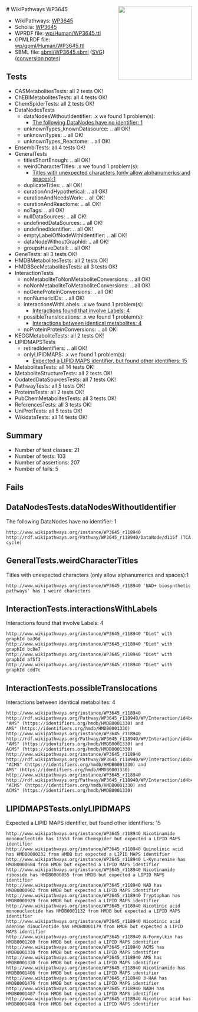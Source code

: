 <img style="float: right; width: 200px" src="../logo.png" />
# WikiPathways WP3645

* WikiPathways: [WP3645](https://identifiers.org/wikipathways:WP3645)
* Scholia: [WP3645](https://scholia.toolforge.org/wikipathways/WP3645)
* WPRDF file: [wp/Human/WP3645.ttl](../wp/Human/WP3645.ttl)
* GPMLRDF file: [wp/gpml/Human/WP3645.ttl](../wp/gpml/Human/WP3645.ttl)
* SBML file: [sbml/WP3645.sbml](../sbml/WP3645.sbml) ([SVG](../sbml/WP3645.svg)) ([conversion notes](../sbml/WP3645.txt))

## Tests
* CASMetabolitesTests: all 2 tests OK!
* ChEBIMetabolitesTests: all 4 tests OK!
* ChemSpiderTests: all 2 tests OK!
* DataNodesTests
    * dataNodesWithoutIdentifier: .x we found 1 problem(s):
        * [The following DataNodes have no identifier: 1](#d2d32fa0)
    * unknownTypes_knownDatasource: .. all OK!
    * unknownTypes: .. all OK!
    * unknownTypes_Reactome: .. all OK!
* EnsemblTests: all 4 tests OK!
* GeneralTests
    * titlesShortEnough: .. all OK!
    * weirdCharacterTitles: .x we found 1 problem(s):
        * [Titles with unexpected characters (only allow alphanumerics and spaces):1](#fda87b3f)
    * duplicateTitles: .. all OK!
    * curationAndHypothetical: .. all OK!
    * curationAndNeedsWork: .. all OK!
    * curationAndReactome: .. all OK!
    * noTags: .. all OK!
    * nullDataSources: .. all OK!
    * undefinedDataSources: .. all OK!
    * undefinedIdentifier: .. all OK!
    * emptyLabelOfNodeWithIdentifier: .. all OK!
    * dataNodeWithoutGraphId: .. all OK!
    * groupsHaveDetail: .. all OK!
* GeneTests: all 3 tests OK!
* HMDBMetabolitesTests: all 2 tests OK!
* HMDBSecMetabolitesTests: all 3 tests OK!
* InteractionTests
    * noMetaboliteToNonMetaboliteConversions: .. all OK!
    * noNonMetaboliteToMetaboliteConversions: .. all OK!
    * noGeneProteinConversions: .. all OK!
    * nonNumericIDs: .. all OK!
    * interactionsWithLabels: .x we found 1 problem(s):
        * [Interactions found that involve Labels: 4](#630d267b)
    * possibleTranslocations: .x we found 1 problem(s):
        * [Interactions between identical metabolites: 4](#d59038c7)
    * noProteinProteinConversions: .. all OK!
* KEGGMetaboliteTests: all 2 tests OK!
* LIPIDMAPSTests
    * retiredIdentifiers: .. all OK!
    * onlyLIPIDMAPS: .x we found 1 problem(s):
        * [Expected a LIPID MAPS identifier, but found other identifiers: 15](#d0bfb67d)
* MetabolitesTests: all 14 tests OK!
* MetaboliteStructureTests: all 2 tests OK!
* OudatedDataSourcesTests: all 7 tests OK!
* PathwayTests: all 5 tests OK!
* ProteinsTests: all 2 tests OK!
* PubChemMetabolitesTests: all 3 tests OK!
* ReferencesTests: all 3 tests OK!
* UniProtTests: all 5 tests OK!
* WikidataTests: all 14 tests OK!


## Summary

* Number of test classes: 21
* Number of tests: 103
* Number of assertions: 207
* Number of fails: 5

## Fails

<a name="d2d32fa0" />

## DataNodesTests.dataNodesWithoutIdentifier

The following DataNodes have no identifier: 1
```
http://www.wikipathways.org/instance/WP3645_r118940 http://rdf.wikipathways.org/Pathway/WP3645_r118940/DataNode/d115f (TCA cycle)
```

<a name="fda87b3f" />

## GeneralTests.weirdCharacterTitles

Titles with unexpected characters (only allow alphanumerics and spaces):1
```
http://www.wikipathways.org/instance/WP3645_r118940 'NAD+ biosynthetic pathways' has 1 weird characters
```

<a name="630d267b" />

## InteractionTests.interactionsWithLabels

Interactions found that involve Labels: 4
```
http://www.wikipathways.org/instance/WP3645_r118940 "Diet" with graphId ba36d
http://www.wikipathways.org/instance/WP3645_r118940 "Diet" with graphId bc8e7
http://www.wikipathways.org/instance/WP3645_r118940 "Diet" with graphId af5f3
http://www.wikipathways.org/instance/WP3645_r118940 "Diet" with graphId cdd7c
```

<a name="d59038c7" />

## InteractionTests.possibleTranslocations

Interactions between identical metabolites: 4
```
http://www.wikipathways.org/instance/WP3645_r118940 http://rdf.wikipathways.org/Pathway/WP3645_r118940/WP/Interaction/id4b4d6e1e "AMS" (https://identifiers.org/hmdb/HMDB0001330) and 
AMS" (https://identifiers.org/hmdb/HMDB0001330)
http://www.wikipathways.org/instance/WP3645_r118940 http://rdf.wikipathways.org/Pathway/WP3645_r118940/WP/Interaction/id4b4d6e1e "AMS" (https://identifiers.org/hmdb/HMDB0001330) and 
ACMS" (https://identifiers.org/hmdb/HMDB0001330)
http://www.wikipathways.org/instance/WP3645_r118940 http://rdf.wikipathways.org/Pathway/WP3645_r118940/WP/Interaction/id4b4d6e1e "ACMS" (https://identifiers.org/hmdb/HMDB0001330) and 
AMS" (https://identifiers.org/hmdb/HMDB0001330)
http://www.wikipathways.org/instance/WP3645_r118940 http://rdf.wikipathways.org/Pathway/WP3645_r118940/WP/Interaction/id4b4d6e1e "ACMS" (https://identifiers.org/hmdb/HMDB0001330) and 
ACMS" (https://identifiers.org/hmdb/HMDB0001330)
```

<a name="d0bfb67d" />

## LIPIDMAPSTests.onlyLIPIDMAPS

Expected a LIPID MAPS identifier, but found other identifiers: 15
```
http://www.wikipathways.org/instance/WP3645_r118940 Nicotinamide mononucleotide has 13553 from Chemspider but expected a LIPID MAPS identifier
http://www.wikipathways.org/instance/WP3645_r118940 Quinolinic acid has HMDB0000232 from HMDB but expected a LIPID MAPS identifier
http://www.wikipathways.org/instance/WP3645_r118940 L-Kynurenine has HMDB0000684 from HMDB but expected a LIPID MAPS identifier
http://www.wikipathways.org/instance/WP3645_r118940 Nicotinamide riboside has HMDB0000855 from HMDB but expected a LIPID MAPS identifier
http://www.wikipathways.org/instance/WP3645_r118940 NAD has HMDB0000902 from HMDB but expected a LIPID MAPS identifier
http://www.wikipathways.org/instance/WP3645_r118940 Tryptophan has HMDB0000929 from HMDB but expected a LIPID MAPS identifier
http://www.wikipathways.org/instance/WP3645_r118940 Nicotinic acid mononucleotide has HMDB0001132 from HMDB but expected a LIPID MAPS identifier
http://www.wikipathways.org/instance/WP3645_r118940 Nicotinic acid adenine dinucleotide has HMDB0001179 from HMDB but expected a LIPID MAPS identifier
http://www.wikipathways.org/instance/WP3645_r118940 N-Formylkin has HMDB0001200 from HMDB but expected a LIPID MAPS identifier
http://www.wikipathways.org/instance/WP3645_r118940 ACMS has HMDB0001330 from HMDB but expected a LIPID MAPS identifier
http://www.wikipathways.org/instance/WP3645_r118940 AMS has HMDB0001330 from HMDB but expected a LIPID MAPS identifier
http://www.wikipathways.org/instance/WP3645_r118940 Nicotinamide has HMDB0001406 from HMDB but expected a LIPID MAPS identifier
http://www.wikipathways.org/instance/WP3645_r118940 3-HAA has HMDB0001476 from HMDB but expected a LIPID MAPS identifier
http://www.wikipathways.org/instance/WP3645_r118940 NADH has HMDB0001487 from HMDB but expected a LIPID MAPS identifier
http://www.wikipathways.org/instance/WP3645_r118940 Nicotinic acid has HMDB0001488 from HMDB but expected a LIPID MAPS identifier
```

